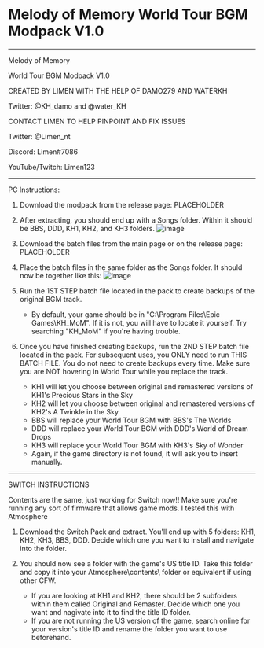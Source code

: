 # Melody of Memory World Tour BGM Modpack V1.0

********************************************************************************************

Melody of Memory

World Tour BGM Modpack V1.0

CREATED BY LIMEN WITH THE HELP OF DAMO279 AND WATERKH

Twitter: @KH_damo and @water_KH


CONTACT LIMEN TO HELP PINPOINT AND FIX ISSUES

Twitter: @Limen_nt

Discord: Limen#7086

YouTube/Twitch: Limen123

********************************************************************************************

PC Instructions:

1. Download the modpack from the release page:
    PLACEHOLDER
    
2. After extracting, you should end up with a Songs folder. Within it should be BBS, DDD, KH1, KH2, and KH3 folders.
      ![image](https://user-images.githubusercontent.com/27838339/121298468-eb7ccc80-c8c1-11eb-92f0-24ee487334e1.png)

3. Download the batch files from the main page or on the release page:
    PLACEHOLDER
    
4. Place the batch files in the same folder as the Songs folder. It should now be together like this:
      ![image](https://user-images.githubusercontent.com/27838339/121298565-18c97a80-c8c2-11eb-8072-c3883ce561b8.png)

5. Run the 1ST STEP batch file located in the pack to create backups of the original BGM track.
	- By default, your game should be in "C:\Program Files\Epic Games\KH_MoM". If it is not, you
	  will have to locate it yourself. Try searching "KH_MoM" if you're having trouble.
    
6. Once you have finished creating backups, run the 2ND STEP batch file located in the pack. For subsequent uses, you ONLY need to run THIS BATCH FILE. You do not need to create backups every time. Make sure you are NOT hovering in World Tour while you replace the track.
	- KH1 will let you choose between original and remastered versions of KH1's Precious Stars in the Sky
	- KH2 will let you choose between original and remastered versions of KH2's A Twinkle in the Sky
	- BBS will replace your World Tour BGM with BBS's The Worlds
	- DDD will replace your World Tour BGM with DDD's World of Dream Drops
	- KH3 will replace your World Tour BGM with KH3's Sky of Wonder
	- Again, if the game directory is not found, it will ask you to insert manually.


********************************************************************************************

SWITCH INSTRUCTIONS

Contents are the same, just working for Switch now!!
Make sure you're running any sort of firmware that allows game mods. I tested this with Atmosphere

1. Download the Switch Pack and extract. You'll end up with 5 folders: KH1, KH2, KH3, BBS, DDD. Decide which one you want to install and navigate into the folder.

2. You should now see a folder with the game's US title ID. Take this folder and copy it into your Atmosphere\contents\ folder or equivalent if using other CFW.
   - If you are looking at KH1 and KH2, there should be 2 subfolders within them called Original and Remaster. Decide which one you want and nagivate into it to find the title ID folder.
   - If you are not running the US version of the game, search online for your version's title ID and rename the folder you want to use beforehand.
